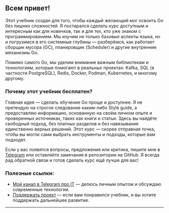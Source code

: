 ## Всем привет!

Этот учебник создан для того, чтобы каждый желающий мог освоить Go без лишних сложностей. Я постарался сделать курс доступным и интересным как для новичков, так и для тех, кто уже знаком с программированием. Мы изучим не только базовые аспекты языка, но и погрузимся в его системные глубины — разберёмся, как работает сборщик мусора (GC), планировщик (Scheduler) и другие внутренние механизмы Go.

Помимо самого Go, мы уделим внимание важным библиотекам и технологиям, которые помогают в реальных проектах: Kafka, SQL (в частности PostgreSQL), Redis, Docker, Podman, Kubernetes, и многому другому.

### Почему этот учебник бесплатен?

Главная идея — сделать обучение Go проще и доступнее. Я не претендую на строгое следование каким-либо Style guide, а предоставляю информацию, основанную на своём личном опыте и проверенных источниках, таких как книги и статьи. Здесь вы найдёте свободный подход, без платных разделов и без навязывания единственно верных решений. Этот курс — скорее отправная точка, чтобы вы могли сами выбрать инструменты и подходы, которые вам подходят.

Если у вас появятся вопросы, предложения или критика, пишите мне в [Telegram](https://t.me/Adamanq) или оставляйте замечания в репозитории на GitHub. Я всегда рад обратной связи и готов сделать курс ещё лучше для вас!

### Полезные ссылки:
- [Мой канал в Telegram про IT](https://t.me/behind_the_circus) — делюсь личным опытом и обсуждаю современные технологии.
- [Поддержать проект](https://www.donationalerts.com/r/adamancry) — если вам понравился учебник, и вы хотите поддержать дальнейшее развитие.

---

